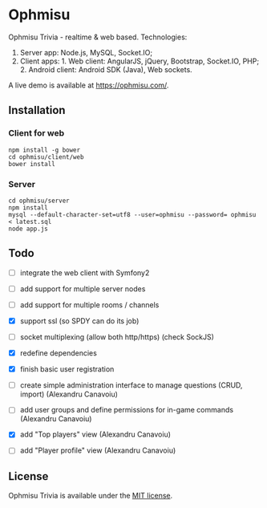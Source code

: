 # Ophmisu

Ophmisu Trivia - realtime &amp; web based.
Technologies:
  1. Server app: Node.js, MySQL, Socket.IO;
  2. Client apps:
    1. Web client: AngularJS, jQuery, Bootstrap, Socket.IO, PHP;
    2. Android client: Android SDK (Java), Web sockets.

A live demo is available at <a href="https://ophmisu.com/" target="_blank">https://ophmisu.com/</a>.

## Installation

### Client for web
```
npm install -g bower
cd ophmisu/client/web
bower install
```
### Server
```
cd ophmisu/server
npm install
mysql --default-character-set=utf8 --user=ophmisu --password= ophmisu < latest.sql
node app.js
```

## Todo
- [ ] integrate the web client with Symfony2
- [ ] add support for multiple server nodes
- [ ] add support for multiple rooms / channels
- [x] support ssl (so SPDY can do its job)
- [ ] socket multiplexing (allow both http/https) (check SockJS)
- [x] redefine dependencies
- [x] finish basic user registration
- [ ] create simple administration interface to manage questions (CRUD, import) (Alexandru Canavoiu)
- [ ] add user groups and define permissions for in-game commands (Alexandru Canavoiu)
- [x] add "Top players" view (Alexandru Canavoiu)
- [ ] add "Player profile" view (Alexandru Canavoiu)


## License
Ophmisu Trivia is available under the [MIT license](http://opensource.org/licenses/MIT).